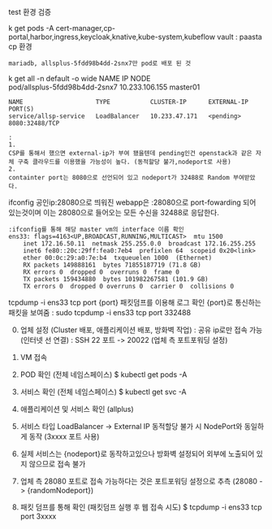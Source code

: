test 환경 검증

k get pods -A
	cert-manager,cp-portal,harbor,ingress,keycloak,knative,kube-system,kubeflow
	vault 
	: paasta cp 환경

	mariadb, allsplus-5fdd98b4dd-2snx7만 pod로 배포 된 것


 k get all -n default -o wide 
 	NAME                         			IP     			NODE     
 	pod/allsplus-5fdd98b4dd-2snx7          10.233.106.155   master01

 	NAME                    TYPE           CLUSTER-IP      EXTERNAL-IP   PORT(S)
 	service/allsp-service   LoadBalancer   10.233.47.171   <pending>     8080:32488/TCP

 	: 
 	1. 
 	CSP를 통해서 했으면 external-ip가 부여 됐을텐데 pending인건 openstack과 같은 자체 구축 클라우드를 이용했을 가능성이 높다. (동적할당 불가,nodeport로 사용)
 	2. 
 	containter port는 8080으로 선언되어 있고 nodeport가 32488로 Random 부여받았다.

ifconfig
	공인ip:28080으로 띄워진 webapp은 :28080으로 port-fowarding 되어 있는것이며 이는 
	28080으로 들어오는 모든 수신을 32488로 응답한다.

	:ifconfig를 통해 해당 master vm의 interface 이름 확인 
	ens33: flags=4163<UP,BROADCAST,RUNNING,MULTICAST>  mtu 1500
        inet 172.16.50.11  netmask 255.255.0.0  broadcast 172.16.255.255
        inet6 fe80::20c:29ff:fea0:7eb4  prefixlen 64  scopeid 0x20<link>
        ether 00:0c:29:a0:7e:b4  txqueuelen 1000  (Ethernet)
        RX packets 149888161  bytes 71855187719 (71.8 GB)
        RX errors 0  dropped 0  overruns 0  frame 0
        TX packets 159434880  bytes 101982267581 (101.9 GB)
        TX errors 0  dropped 0 overruns 0  carrier 0  collisions 0

tcpdump -i ens33 tcp port {port}
	패킷덤프를 이용해 로그 확인
	{port}로 통신하는 패킷을 보여줌
	: sudo tcpdump -i ens33 tcp port 332488





0. 업체 설정 (Cluster 배포, 애플리케이션 배포, 방화벽 작업)
	: 공유 ip로만 접속 가능 (인터넷 선 연결)
	: SSH 22 포트 -> 20022 (업체 측 포트포워딩 설정)

1. VM 접속

2. POD 확인 (전체 네임스페이스)
$ kubectl get pods -A

3. 서비스 확인 (전체 네임스페이스)
$ kubectl get svc -A

4. 애플리케이션 및 서비스 확인 (allplus)

5. 서비스 타입 LoadBalancer -> External IP 동적할당 불가 시 NodePort와 동일하게 동작 (3xxxx 포트 사용)

6. 실제 서비스는 {nodeport}로 동작하고있으나 방화벽 설정되어 외부에 노출되어 있지 않으므로 접속 불가

7. 업체 측 28080 포트로 접속 가능하다는 것은 포트포워딩 설정으로 추측
	(28080 -> {randomNodeport})

8. 패킷 덤프를 통해 확인 (패킷덤프 실행 후 웹 접속 시도)
$ tcpdump -i ens33 tcp port 3xxxx